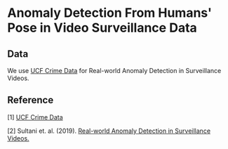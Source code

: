 Anomaly Detection From Humans' Pose in Video Surveillance Data
=================

## Data
We use [UCF Crime Data](https://www.crcv.ucf.edu/projects/real-world/) for Real-world Anomaly Detection in Surveillance Videos.

## Reference
[1] [UCF Crime Data](https://www.crcv.ucf.edu/projects/real-world/)

[2] Sultani et. al. (2019). [Real-world Anomaly Detection in Surveillance Videos.](https://arxiv.org/pdf/1801.04264.pdf) 
